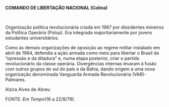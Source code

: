 **COMANDO DE LIBERTAÇÃO NACIONAL (Colina)**

 

Organização política revolucionária criada em 1967 por dissidentes
mineiros da Política Operária (Polop). Era integrada majoritariamente
por jovens estudantes universitários.

Como as demais organizações de oposição ao regime militar instalado em
abril de 1964, defendia a ação armada como meio para libertar o Brasil
da “opressão e da ditadura” e, numa etapa posterior, criar o partido
revolucionário da classe operária. Divergências internas levaram à fusão
com outros grupos do sul do país e da Bahia, dando origem a uma nova
organização denominada Vanguarda Armada Revolucionária (VAR)-Palmares.

Alzira Alves de Abreu

FONTE: *Em Tempo*(16 a 22/8/79).

 
